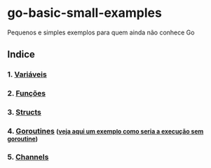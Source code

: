# go-basic-small-examples
Pequenos e simples exemplos para quem ainda não conhece Go

## Indice

### 1. [Variáveis](variavel.go)
### 2. [Funções](funcao.go)
### 3. [Structs](struct.go)
### 4. [Goroutines](goroutine.go) <small>([veja aqui um exemplo como seria a execução sem goroutine](semgoroutine.go))</small>
### 5. [Channels](channel.go)
